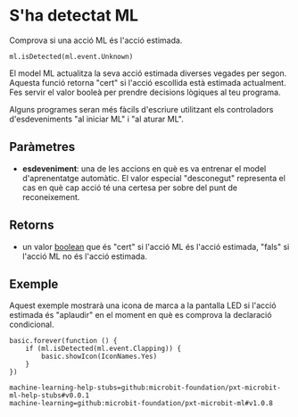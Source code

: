 # S'ha detectat ML

Comprova si una acció ML és l'acció estimada.

```sig
ml.isDetected(ml.event.Unknown)
```

El model ML actualitza la seva acció estimada diverses vegades per segon. Aquesta funció retorna "cert" si l'acció escollida està estimada actualment. Fes servir el valor booleà per prendre decisions lògiques al teu programa.

Alguns programes seran més fàcils d'escriure utilitzant els controladors d'esdeveniments "al iniciar ML" i "al aturar ML".

## Paràmetres

- **esdeveniment**: una de les accions en què es va entrenar el model d'aprenentatge automàtic. El valor especial "desconegut" representa el cas en què cap acció té una certesa per sobre del punt de reconeixement.

## Retorns

- un valor [boolean](/types/boolean) que és "cert" si l'acció ML és l'acció estimada, "fals" si l'acció ML no és l'acció estimada.

## Exemple

Aquest exemple mostrarà una icona de marca a la pantalla LED si l'acció estimada és "aplaudir" en el moment en què es comprova la declaració condicional.

```blocks
basic.forever(function () {
    if (ml.isDetected(ml.event.Clapping)) {
        basic.showIcon(IconNames.Yes)
    }
})
```

```package
machine-learning-help-stubs=github:microbit-foundation/pxt-microbit-ml-help-stubs#v0.0.1
machine-learning=github:microbit-foundation/pxt-microbit-ml#v1.0.8
```
